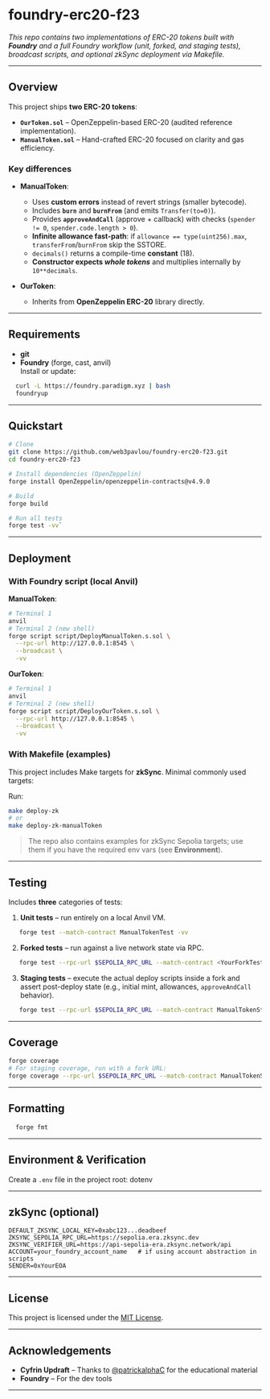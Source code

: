 # foundry-erc20-f23

 *This repo contains two implementations of ERC-20 tokens built with **Foundry** and a full Foundry workflow (unit, forked, and staging tests), broadcast scripts, and optional zkSync deployment via Makefile.*

---

##  Overview

This project ships **two ERC-20 tokens**:

- **`OurToken.sol`** – OpenZeppelin-based ERC-20 (audited reference implementation).
- **`ManualToken.sol`** – Hand-crafted ERC-20 focused on clarity and gas efficiency.


### Key differences
- **ManualToken**:
  - Uses **custom errors** instead of revert strings (smaller bytecode).
  - Includes **`burn`** and **`burnFrom`** (and emits `Transfer(to=0)`).
  - Provides **`approveAndCall`** (approve + callback) with checks (`spender != 0`, `spender.code.length > 0`).
  - **Infinite allowance fast-path**: if `allowance == type(uint256).max`, `transferFrom`/`burnFrom` skip the SSTORE.
  - `decimals()` returns a compile-time **constant** (18).
  - **Constructor expects _whole tokens_** and multiplies internally by `10**decimals`.

- **OurToken**:
  - Inherits from **OpenZeppelin ERC-20** library directly.

---

##  Requirements

- **git**
- **Foundry** (forge, cast, anvil)  
  Install or update:
```bash
  curl -L https://foundry.paradigm.xyz | bash
  foundryup
```
---

##  Quickstart
```bash
# Clone
git clone https://github.com/web3pavlou/foundry-erc20-f23.git
cd foundry-erc20-f23

# Install dependencies (OpenZeppelin)
forge install OpenZeppelin/openzeppelin-contracts@v4.9.0

# Build
forge build 

# Run all tests
forge test -vv`
```
---

##  Deployment

### With Foundry script (local Anvil)

**ManualToken**:
```bash
# Terminal 1
anvil
# Terminal 2 (new shell)
forge script script/DeployManualToken.s.sol \
  --rpc-url http://127.0.0.1:8545 \
  --broadcast \
  -vv
```
**OurToken**:

```bash
# Terminal 1
anvil
# Terminal 2 (new shell)
forge script script/DeployOurToken.s.sol \
  --rpc-url http://127.0.0.1:8545 \
  --broadcast \
  -vv
```
### With Makefile (examples)

This project includes Make targets for **zkSync**. Minimal commonly used targets:

Run:
```bash
make deploy-zk
# or
make deploy-zk-manualToken
```
> The repo also contains examples for zkSync Sepolia targets; use them if you have the required env vars (see **Environment**).


---

##  Testing

Includes **three** categories of tests:

1. **Unit tests** – run entirely on a local Anvil VM.
```bash
   forge test --match-contract ManualTokenTest -vv
``` 
2. **Forked tests** – run against a live network state via RPC.
```bash
   forge test --rpc-url $SEPOLIA_RPC_URL --match-contract <YourForkTest> -vv
```
3. **Staging tests** – execute the actual deploy scripts inside a fork and assert post-deploy state (e.g., initial mint, allowances, `approveAndCall` behavior).
```bash
   forge test --rpc-url $SEPOLIA_RPC_URL --match-contract ManualTokenStagingTest -vv
````  
---
## Coverage

```bash
forge coverage
# For staging coverage, run with a fork URL:
forge coverage --rpc-url $SEPOLIA_RPC_URL --match-contract ManualTokenStagingTest
```
---

##  Formatting
```bash
  forge fmt
```
---

##  Environment & Verification

Create a `.env` file in the project root:
dotenv

---

## zkSync (optional)
```
DEFAULT_ZKSYNC_LOCAL_KEY=0xabc123...deadbeef
ZKSYNC_SEPOLIA_RPC_URL=https://sepolia.era.zksync.dev
ZKSYNC_VERIFIER_URL=https://api-sepolia-era.zksync.network/api
ACCOUNT=your_foundry_account_name   # if using account abstraction in scripts
SENDER=0xYourEOA
```
---

## License

This project is licensed under the [MIT License](LICENSE).

---

## Acknowledgements

* **Cyfrin Updraft** – Thanks to [@patrickalphaC](https://github.com/patrickalphaC) for the educational material
* **Foundry** – For the dev tools

---